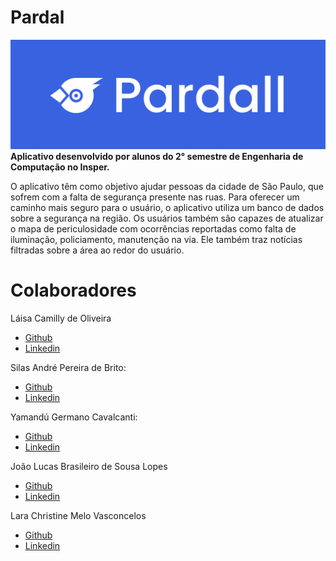 # Pardal
![Pardall Bannner](./assets/Pardall%20Banner.png)
**Aplicativo desenvolvido por alunos do 2° semestre de Engenharia de Computação no Insper.**

O aplicativo têm como objetivo ajudar pessoas da cidade de São Paulo, que sofrem com a falta de segurança presente nas ruas. Para oferecer um caminho mais seguro para o usuário, o aplicativo utiliza um banco de dados sobre a segurança na região. Os usuários também são capazes de atualizar o mapa de periculosidade com ocorrências reportadas como falta de iluminação, policiamento, manutenção na via. Ele também traz notícias filtradas sobre a área ao redor do usuário.

# Colaboradores
Láisa Camilly de Oliveira

* [Github](https://github.com/laisacamilly)
* [Linkedin](https://www.linkedin.com/in/l%C3%A1isa-camilly/)

Silas André Pereira de Brito:

* [Github](https://github.com/SilasAPB)
* [Linkedin](https://www.linkedin.com/in/silas-pereira-09198620b/)

Yamandú Germano Cavalcanti:

* [Github](https://github.com/YamanduGermano)
* [Linkedin](https://www.linkedin.com/in/yamandu-germano/)

João Lucas Brasileiro de Sousa Lopes

* [Github](https://github.com/jlbrasileiro)
* [Linkedin](www.linkedin.com/in/joaolucasbrasileiro)

Lara Christine Melo Vasconcelos
* [Github](https://github.com/laracmv)
* [Linkedin](https://www.linkedin.com/in/lara-vasconcelos-16b1a5221/)

